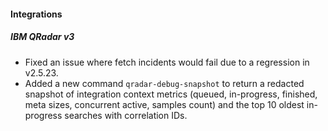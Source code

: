 
#### Integrations

##### IBM QRadar v3

- Fixed an issue where fetch incidents would fail due to a regression in v2.5.23.
- Added a new command `qradar-debug-snapshot` to return a redacted snapshot of integration context metrics (queued, in-progress, finished, meta sizes, concurrent active, samples count) and the top 10 oldest in-progress searches with correlation IDs.

